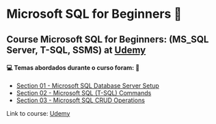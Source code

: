 # Microsoft SQL for Beginners :game_die:

## Course Microsoft SQL for Beginners: (MS_SQL Server, T-SQL, SSMS) at [Udemy](https://www.udemy.com/course/microsoft-sql-for-beginners-ms-sql-servert-sql-ssms/)

#### :computer: Temas abordados durante o curso foram: :rocket:
- [Section 01 - Microsoft SQL Database Server Setup](https://github.com/romulovieira777/Microsoft_SQL_for_Beginners/tree/main/Section%2001%20-%20Microsoft%20SQL%20Database%20Server%20Setup)
- [Section 02 - Microsoft SQL (T-SQL) Commands](https://github.com/romulovieira777/Microsoft_SQL_for_Beginners/tree/main/Section%2002%20-%20Microsoft%20SQL%20(T-SQL)%20Commands)
- [Section 03 - Microsoft SQL CRUD Operations](https://github.com/romulovieira777/Microsoft_SQL_for_Beginners/tree/main/Section%2003%20-%20Microsoft%20SQL%20CRUD%20Operations)

Link to course: [Udemy](https://www.udemy.com/course/microsoft-sql-for-beginners-ms-sql-servert-sql-ssms/)
